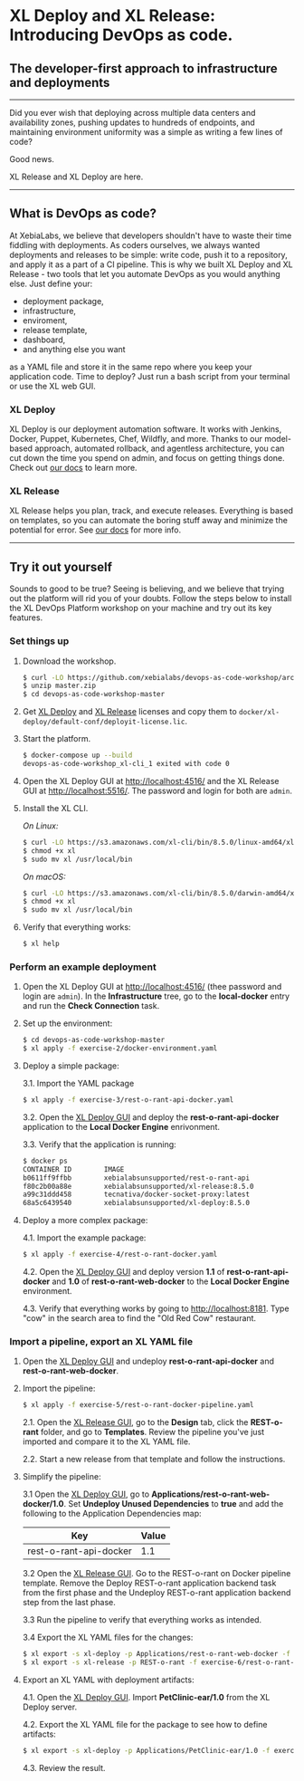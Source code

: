 # XL Deploy and XL Release: Introducing DevOps as code.
## The developer-first approach to infrastructure and deployments
___

Did you ever wish that deploying across multiple data centers and availability zones, pushing updates to hundreds of endpoints, and maintaining environment uniformity was a simple as writing a few lines of code?

Good news.

XL Release and XL Deploy are here.

___

## What is DevOps as code?
At XebiaLabs, we believe that developers shouldn't have to waste their time fiddling with deployments. As coders ourselves, we always wanted deployments and releases to be simple: write code, push it to a repository, and apply it as a part of a CI pipeline. This is why we built XL Deploy and XL Release - two tools that let you automate DevOps as you would anything else. Just define your:

* deployment package,
* infrastructure,
* enviroment,
* release template,
* dashboard,
* and anything else you want

as a YAML file and store it in the same repo where you keep your application code. Time to deploy? Just run a bash script from your terminal or use the XL web GUI.

### XL Deploy

XL Deploy is our deployment automation software. It works with Jenkins, Docker, Puppet, Kubernetes, Chef, Wildfly, and more. Thanks to our model-based approach, automated rollback, and agentless architecture, you can cut down the time you spend on admin, and focus on getting things done. Check out [our docs](https://docs.xebialabs.com/xl-deploy/index.html) to learn more.

### XL Release

XL Release helps you plan, track, and execute releases. Everything is based on templates, so you can automate the boring stuff away and minimize the potential for error. See [our docs](https://docs.xebialabs.com/xl-release/4.5.x/reference_manual.html) for more info.

___

## Try it out yourself
Sounds to good to be true? Seeing is believing, and we believe that trying out the platform will rid you of your doubts. Follow the steps below to install the XL DevOps Platform workshop on your machine and try out its key features.

### Set things up

1. Download the workshop.

    ```bash
    $ curl -LO https://github.com/xebialabs/devops-as-code-workshop/archive/master.zip
    $ unzip master.zip
    $ cd devops-as-code-workshop-master
    ```

2. Get [XL Deploy](https://xebialabs.com/products/xl-deploy/trial/) and [XL Release](https://xebialabs.com/products/xl-release/trial/) licenses and copy them to `docker/xl-deploy/default-conf/deployit-license.lic`. 

3. Start the platform.

    ```bash
    $ docker-compose up --build
    devops-as-code-workshop_xl-cli_1 exited with code 0
    ```

4. Open the XL Deploy GUI at [http://localhost:4516/](http://localhost:4516) and the XL Release GUI at [http://localhost:5516/](http://localhost:5516/). The password and login for both are `admin`.

5. Install the XL CLI.

    *On Linux:*
    ```bash
    $ curl -LO https://s3.amazonaws.com/xl-cli/bin/8.5.0/linux-amd64/xl
    $ chmod +x xl
    $ sudo mv xl /usr/local/bin
    ```

    *On macOS:*
    ```bash
    $ curl -LO https://s3.amazonaws.com/xl-cli/bin/8.5.0/darwin-amd64/xl
    $ chmod +x xl
    $ sudo mv xl /usr/local/bin
    ```

6. Verify that everything works:

	 ```bash
	 $ xl help
	 ```

### Perform an example deployment

1. Open the XL Deploy GUI at [http://localhost:4516/](http://localhost:4516) (thee password and login are `admin`). In the **Infrastructure** tree, go to the **local-docker** entry and run the **Check Connection** task.

2. Set up the environment:

    ```bash
	$ cd devops-as-code-workshop-master
    $ xl apply -f exercise-2/docker-environment.yaml
    ```


3. Deploy a simple package:

    3.1. Import the YAML package

    ```bash
    $ xl apply -f exercise-3/rest-o-rant-api-docker.yaml
    ```
    
    3.2. Open the [XL Deploy GUI](http://localhost:4516) and deploy the **rest-o-rant-api-docker** application to the **Local Docker Engine** enrivonment.

    3.3. Verify that the application is running:

    ```bash
    $ docker ps
    CONTAINER ID        IMAGE                                           COMMAND                  CREATED             STATUS              PORTS                    NAMES
    b0611ff9ffbb        xebialabsunsupported/rest-o-rant-api            "java -Djava.securit…"   11 seconds ago      Up 10 seconds       8080/tcp                 rest-o-rant-api
    f80c2b00a88e        xebialabsunsupported/xl-release:8.5.0           "/opt/xebialabs/tini…"   3 days ago          Up About an hour    0.0.0.0:5516->5516/tcp   devops-as-code-workshop_xl-release_1
    a99c31ddd458        tecnativa/docker-socket-proxy:latest            "/docker-entrypoint.…"   3 days ago          Up About an hour    2375/tcp                 devops-as-code-workshop_dockerproxy_1
    68a5c6439540        xebialabsunsupported/xl-deploy:8.5.0            "/opt/xebialabs/tini…"   3 days ago          Up About an hour    0.0.0.0:4516->4516/tcp   devops-as-code-workshop_xl-deploy_1
    ```

4. Deploy a more complex package:

    4.1. Import the example package:

    ```bash
    $ xl apply -f exercise-4/rest-o-rant-docker.yaml
    ```

    4.2. Open the [XL Deploy GUI](http://localhost:4516) and deploy version **1.1** of **rest-o-rant-api-docker** and **1.0** of **rest-o-rant-web-docker** to the **Local Docker Engine** environment.

    4.3. Verify that everything works by going to [http://localhost:8181](http://localhost:8181). Type "cow" in the search area to find the "Old Red Cow" restaurant.

### Import a pipeline, export an XL YAML file

1. Open the [XL Deploy GUI](http://localhost:4516) and undeploy **rest-o-rant-api-docker** and **rest-o-rant-web-docker**.

2. Import the pipeline:

    ```bash
    $ xl apply -f exercise-5/rest-o-rant-docker-pipeline.yaml
    ```

    2.1. Open the [XL Release GUI](http://localhost:5516), go to the **Design** tab, click the **REST-o-rant** folder, and go to **Templates**. Review the pipeline you've just imported and compare it to the XL YAML file.

    2.2. Start a new release from that template and follow the instructions.

3. Simplify the pipeline:

    3.1 Open the [XL Deploy GUI](http://localhost:4516), go to **Applications/rest-o-rant-web-docker/1.0**. Set **Undeploy Unused Dependencies** to **true** and add the following to the Application Dependencies map:

    |Key                   |Value|
    |----------------------|-----|
    |rest-o-rant-api-docker|1.1  |

    3.2 Open the [XL Release GUI](http://localhost:5516). Go to the REST-o-rant on Docker pipeline template. Remove the Deploy REST-o-rant application backend task from the first phase and the Undeploy REST-o-rant application backend step from the last phase.

    3.3 Run the pipeline to verify that everything works as intended.

    3.4 Export the XL YAML files for the changes:

    ```bash
    $ xl export -s xl-deploy -p Applications/rest-o-rant-web-docker -f exercise-6/rest-o-rant-web-docker-with-dependencies.yaml
    $ xl export -s xl-release -p REST-o-rant -f exercise-6/rest-o-rant-pipeline-with-dependencies.yaml
    ```

4. Export an XL YAML with deployment artifacts:

    4.1. Open the [XL Deploy GUI](http://localhost:4516). Import **PetClinic-ear/1.0** from the XL Deploy server.

    4.2. Export the XL YAML file for the package to see how to define artifacts:

    ```bash
    $ xl export -s xl-deploy -p Applications/PetClinic-ear/1.0 -f exercise-7/petlinic-ear.yaml
    ```

    4.3. Review the result.